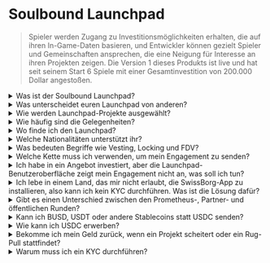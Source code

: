 # Soulbound Launchpad

> Spieler werden Zugang zu Investitionsmöglichkeiten erhalten, die auf ihren In-Game-Daten basieren, und Entwickler können gezielt Spieler und Gemeinschaften ansprechen, die eine Neigung für Interesse an ihren Projekten zeigen. Die Version 1 dieses Produkts ist live und hat seit seinem Start 6 Spiele mit einer Gesamtinvestition von 200.000 Dollar angestoßen.

<details>

<summary>Was ist der Soulbound Launchpad?</summary>

Der Soulbound Launchpad ist eine Plattform, die Spieler mit Spielen verbindet, die auf der Grundlage ihrer digitalen Identität Kapital aufbringen. Es ermöglicht Spieleentwicklern, gezielt Spieler mithilfe ihrer digitalen Identitäten anzusprechen und Mittel zu beschaffen.

</details>

<details>

<summary>Was unterscheidet euren Launchpad von anderen?</summary>

Spieler, die über das Credential-Netzwerk mit dem Soulbound Launchpad verbunden sind, erhalten Zugang zu Angeboten, die auf ihre Spieler-Credentials zugeschnitten sind. Das bedeutet, dass ein FPS-Spieler wahrscheinlich eher eine Gelegenheit im Zusammenhang mit FPS-Spielen erhält.

</details>

<details>

<summary>Wie werden Launchpad-Projekte ausgewählt?</summary>

Der Investitionsrat führt einen gründlichen mehrstufigen Due-Diligence-Prozess durch, der in einem umfassenden Bericht gipfelt. Im privaten Markt (Venture Capitalists, Business Angels) unterhalten wir einige der umfassendsten und detailliertesten Due-Diligence-Berichte im GameFi-Sektor.

</details>

<details>

<summary>Wie häufig sind die Gelegenheiten?</summary>

Unsere Fähigkeit, Projekte anzunehmen, hängt vollständig von der Qualität unseres Deal-Flows ab. Daher berücksichtigen wir nur Projekte, die hohe Qualitätsstandards erfüllen.

</details>

<details>

<summary>Wo finde ich den Launchpad?</summary>

Den Launchpad finden Sie [hier](https://launchpad.xborg.com/).

</details>

<details>

<summary>Welche Nationalitäten unterstützt ihr?</summary>

Wir unterstützen die Länder, die von SwissBorg unterstützt werden. Die vollständige Liste finden Sie hier: [https://swissborg.com/supported-countries](https://swissborg.com/supported-countries)

</details>

<details>

<summary>Was bedeuten Begriffe wie Vesting, Locking und FDV?</summary>

* **Vesting** bezieht sich auf den Zeitraum, in dem die Token verteilt werden.
* **Locked** bezieht sich auf den Zeitraum, in dem die Token gesperrt sind.
* **FDV** bezieht sich auf die Bewertung eines Tokens, berechnet durch Multiplikation seines Preises mit der maximalen Versorgung. (Fully Diluted Valuation)

</details>

<details>

<summary>Welche Kette muss ich verwenden, um mein Engagement zu senden?</summary>

Das Engagement erfolgt normalerweise in USDC. Der XBorg Launchpad unterstützt Arbitrum, Avalanche, Optimism, Polygon und Binance Smart Chain. Stellen Sie sicher, dass Sie die kompatiblen Ketten vor dem Start überprüfen.

</details>

<details>

<summary>Ich habe in ein Angebot investiert, aber die Launchpad-Benutzeroberfläche zeigt mein Engagement nicht an, was soll ich tun?</summary>

Wenn der Launchpad Ihr Engagement nicht anzeigt, öffnen Sie bitte ein Support-Ticket auf Discord.

</details>

<details>

<summary>Ich lebe in einem Land, das mir nicht erlaubt, die SwissBorg-App zu installieren, also kann ich kein KYC durchführen. Was ist die Lösung dafür?</summary>

Im Moment unterstützen wir nur Nationalitäten, die in der SwissBorg-App verfügbar sind. XBorg arbeitet aktiv daran, sein Netzwerk zu erweitern, und mit der Zeit werden mehr Regionen und Nationalitäten für KYC berechtigt sein.

</details>

<details>

<summary>Gibt es einen Unterschied zwischen den Prometheus-, Partner- und öffentlichen Runden?</summary>

Die Runden, für die Benutzer berechtigt sind, variieren je nach ihrer Demografie. Prometheus-Inhaber erhalten die größten Vorteile und müssen keine Gebühren zahlen, während andere Runden unterschiedliche Gebühren und Zuteilungsgrößen haben.

</details>

<details>

<summary>Kann ich BUSD, USDT oder andere Stablecoins statt USDC senden?</summary>

Derzeit unterstützen wir nur USDC.

</details>

<details>

<summary>Wie kann ich USDC erwerben?</summary>

SwissBorg ist eine der besten Optionen, um USDC von anderen Kryptowährungen oder Fiat zu erwerben.

</details>

<details>

<summary>Bekomme ich mein Geld zurück, wenn ein Projekt scheitert oder ein Rug-Pull stattfindet?</summary>

Wir führen eine gründliche Due-Diligence-Prüfung der Launchpad-Möglichkeiten von XBorg durch, um die Anzahl der gescheiterten Projekte zu begrenzen.

Eine Rückerstattung wird nicht durchgeführt, wenn es als Verschulden der Investoren angesehen wird.

</details>

<details>

<summary>Warum muss ich ein KYC durchführen?</summary>

Damit XBorg den relevanten gesetzlichen Bestimmungen im Zusammenhang mit Launchpads entspricht.

</details>